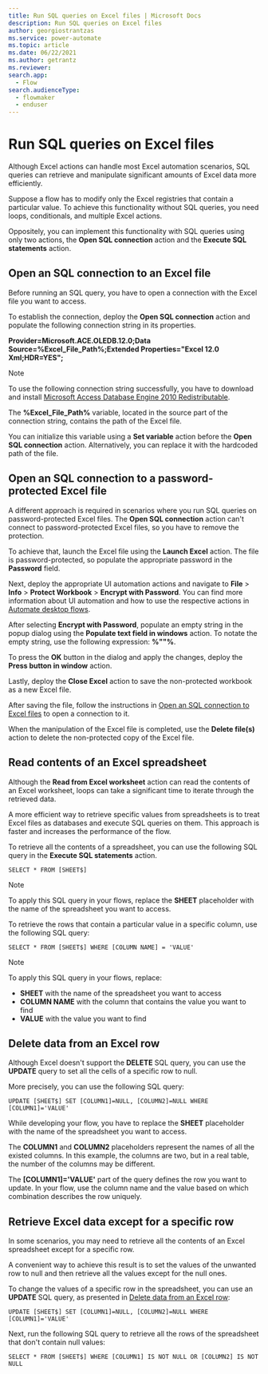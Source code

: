 ```yaml
---
title: Run SQL queries on Excel files | Microsoft Docs
description: Run SQL queries on Excel files
author: georgiostrantzas
ms.service: power-automate
ms.topic: article
ms.date: 06/22/2021
ms.author: getrantz
ms.reviewer:
search.app: 
  - Flow
search.audienceType: 
  - flowmaker
  - enduser
---
```


# Run SQL queries on Excel files

Although Excel actions can handle most Excel automation scenarios, SQL queries can retrieve and manipulate significant amounts of Excel data more efficiently.

Suppose a flow has to modify only the Excel registries that contain a particular value. To achieve this functionality without SQL queries, you need loops, conditionals, and multiple Excel actions.

Oppositely, you can implement this functionality with SQL queries using only two actions, the **Open SQL connection** action and the **Execute SQL statements** action.

## Open an SQL connection to an Excel file

Before running an SQL query, you have to open a connection with the Excel file you want to access. 

To establish the connection, deploy the **Open SQL connection** action and populate the following connection string in its properties.

**Provider=Microsoft.ACE.OLEDB.12.0;Data Source=%Excel_File_Path%;Extended Properties="Excel 12.0 Xml;HDR=YES";**

> [!NOTE]
> To use the following connection string successfully, you have to download and install [Microsoft Access Database Engine 2010 Redistributable](https://www.microsoft.com/download/details.aspx?id=13255).

The **%Excel_File_Path%** variable, located in the source part of the connection string, contains the path of the Excel file.

You can initialize this variable using a **Set variable** action before the **Open SQL connection** action. Alternatively, you can replace it with the hardcoded path of the file.

## Open an SQL connection to a password-protected Excel file

A different approach is required in scenarios where you run SQL queries on password-protected Excel files. The **Open SQL connection** action can't connect to password-protected Excel files, so you have to remove the protection.

To achieve that, launch the Excel file using the **Launch Excel** action. The file is password-protected, so populate the appropriate password in the **Password** field.

Next, deploy the appropriate UI automation actions and navigate to **File** > **Info** > **Protect Workbook** > **Encrypt with Password**. You can find more information about UI automation and how to use the respective actions in [Automate desktop flows](../desktop-automation.md).

After selecting **Encrypt with Password**, populate an empty string in the popup dialog using the **Populate text field in windows** action. To notate the empty string, use the following expression: **%""%**.

To press the **OK** button in the dialog and apply the changes, deploy the **Press button in window** action.

Lastly, deploy the **Close Excel** action to save the non-protected workbook as a new Excel file.

After saving the file, follow the instructions in [Open an SQL connection to Excel files](sql-queries-excel.md#open-an-sql-connection-to-an-excel-file) to open a connection to it.

When the manipulation of the Excel file is completed, use the **Delete file(s)** action to delete the non-protected copy of the Excel file.

## Read contents of an Excel spreadsheet

Although the **Read from Excel worksheet** action can read the contents of an Excel worksheet, loops can take a significant time to iterate through the retrieved data.

A more efficient way to retrieve specific values from spreadsheets is to treat Excel files as databases and execute SQL queries on them. This approach is faster and increases the performance of the flow.

To retrieve all the contents of a spreadsheet, you can use the following SQL query in the **Execute SQL statements** action.

```
SELECT * FROM [SHEET$]
```

> [!NOTE]
> To apply this SQL query in your flows, replace the **SHEET** placeholder with the name of the spreadsheet you want to access.

To retrieve the rows that contain a particular value in a specific column, use the following SQL query:

```
SELECT * FROM [SHEET$] WHERE [COLUMN NAME] = 'VALUE'
```

> [!NOTE] 
> To apply this SQL query in your flows, replace:
> - **SHEET** with the name of the spreadsheet you want to access
> - **COLUMN NAME** with the column that contains the value you want to find
> - **VALUE** with the value you want to find

## Delete data from an Excel row

Although Excel doesn't support the **DELETE** SQL query, you can use the **UPDATE** query to set all the cells of a specific row to null.

More precisely, you can use the following SQL query:

```
UPDATE [SHEET$] SET [COLUMN1]=NULL, [COLUMN2]=NULL WHERE [COLUMN1]='VALUE'
```

While developing your flow, you have to replace the **SHEET** placeholder with the name of the spreadsheet you want to access.

The **COLUMN1** and **COLUMN2** placeholders represent the names of all the existed columns. In this example, the columns are two, but in a real table, the number of the columns may be different.

The **\[COLUMN1\]='VALUE'** part of the query defines the row you want to update. In your flow, use the column name and the value based on which combination describes the row uniquely.


## Retrieve Excel data except for a specific row

In some scenarios, you may need to retrieve all the contents of an Excel spreadsheet except for a specific row.

A convenient way to achieve this result is to set the values of the unwanted row to null and then retrieve all the values except for the null ones.

To change the values of a specific row in the spreadsheet, you can use an **UPDATE** SQL query, as presented in [Delete data from an Excel row](sql-queries-excel.md#delete-data-from-an-excel-row):

```
UPDATE [SHEET$] SET [COLUMN1]=NULL, [COLUMN2]=NULL WHERE [COLUMN1]='VALUE'
```

Next, run the following SQL query to retrieve all the rows of the spreadsheet that don't contain null values:

```
SELECT * FROM [SHEET$] WHERE [COLUMN1] IS NOT NULL OR [COLUMN2] IS NOT NULL
```





